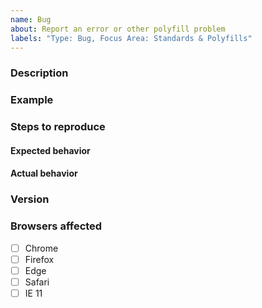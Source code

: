 ```yaml
---
name: Bug
about: Report an error or other polyfill problem
labels: "Type: Bug, Focus Area: Standards & Polyfills"
---
```


### Description

<!--
  Please provide a clear and concise summary of the bug.

  Example: Error thrown when calling `appendChild` on a custom element
-->

### Example

<!--
  Please include a Glitch/JSBin/etc. URL, or a minimal code snippet, that
  can be used to demonstrate and reproduce the problem.
 -->

### Steps to reproduce

<!--
Example:

1. Create `my-element`
2. Append `my-element` to document.body
3. Create `div`.
4. Append `div` to `my-element`
-->

#### Expected behavior

<!-- Example: No error is thrown -->

#### Actual behavior

<!-- Example: Error is thrown -->

### Version

<!--
  You can usually find this by running:
    npm ls @webcomponents/webcomponentsjs

  Example: @webcomponents/webcomponentsjs@2.4.3
-->

### Browsers affected

<!-- Check all that apply -->

- [ ] Chrome
- [ ] Firefox
- [ ] Edge
- [ ] Safari
- [ ] IE 11
